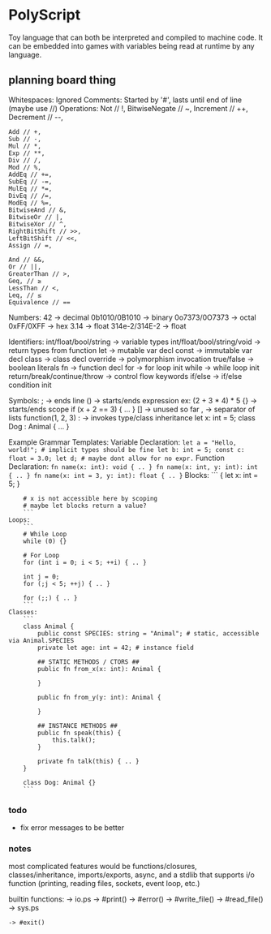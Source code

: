 # PolyScript

Toy language that can both be interpreted and compiled to machine code. It can be embedded into games with variables being read at runtime by any language.

## planning board thing
Whitespaces: Ignored
Comments: Started by '#', lasts until end of line (maybe use //)
Operations:
    Not // !,
    BitwiseNegate // ~,
    Increment // ++,
    Decrement // --,

    Add // +,
    Sub // -,
    Mul // *,
    Exp // **,
    Div // /,
    Mod // %,
    AddEq // +=,
    SubEq // -=,
    MulEq // *=,
    DivEq // /=,
    ModEq // %=,
    BitwiseAnd // &,
    BitwiseOr // |,
    BitwiseXor // ^,
    RightBitShift // >>,
    LeftBitShift // <<,
    Assign // =,

    And // &&,
    Or // ||,
    GreaterThan // >,
    Geq, // ≥
    LessThan // <,
    Leq, // ≤
    Equivalence // ==

Numbers:
    42 -> decimal
    0b1010/0B1010 -> binary
    0o7373/0O7373 -> octal
    0xFF/0XFF -> hex
    3.14 -> float
    314e-2/314E-2 -> float

Identifiers:
    int/float/bool/string -> variable types
    int/float/bool/string/void -> return types from function
    let -> mutable var decl
    const -> immutable var decl
    class -> class decl
    override -> polymorphism invocation
    true/false -> boolean literals
    fn -> function decl
    for -> for loop init
    while -> while loop init
    return/break/continue/throw -> control flow keywords
    if/else -> if/else condition init

Symbols:
    ; -> ends line
    () -> starts/ends expression
        ex: (2 + 3 * 4) * 5
    {} -> starts/ends scope
        if (x + 2 == 3) { ... }
    [] -> unused so far
    , -> separator of lists
        function(1, 2, 3)
    : -> invokes type/class inheritance
        let x: int = 5;
        class Dog : Animal { ... }

Example Grammar Templates:
    Variable Declaration:
        ```
        let a = "Hello, world!"; # implicit types should be fine
        let b: int = 5;
        const c: float = 3.0;
        let d; # maybe dont allow for no expr.
        ```
    Function Declaration:
        ```
        fn name(x: int): void { .. }
        fn name(x: int, y: int): int { .. }
        fn name(x: int = 3, y: int): float { .. }
        ```
    Blocks:
        ```
        {
            let x: int = 5;
        }

        # x is not accessible here by scoping
        # maybe let blocks return a value?
        ```
    Loops:
        ```
        # While Loop
        while (0) {}

        # For Loop
        for (int i = 0; i < 5; ++i) { .. }

        int j = 0;
        for (;j < 5; ++j) { .. }

        for (;;) { .. }
        ```
    Classes:
        ```
        class Animal {
            public const SPECIES: string = "Animal"; # static, accessible via Animal.SPECIES
            private let age: int = 42; # instance field

            ## STATIC METHODS / CTORS ##
            public fn from_x(x: int): Animal {
                
            }

            public fn from_y(y: int): Animal {

            }

            ## INSTANCE METHODS ##
            public fn speak(this) {
                this.talk();
            }

            private fn talk(this) { .. }
        }

        class Dog: Animal {}
        ```

### todo
- fix error messages to be better

### notes
most complicated features would be functions/closures, classes/inheritance, imports/exports, async, and a stdlib that supports i/o function (printing, reading files, sockets, event loop, etc.)

builtin functions:
-> io.ps
    -> #print()
    -> #error()
    -> #write_file()
    -> #read_file()
-> sys.ps

    -> #exit()